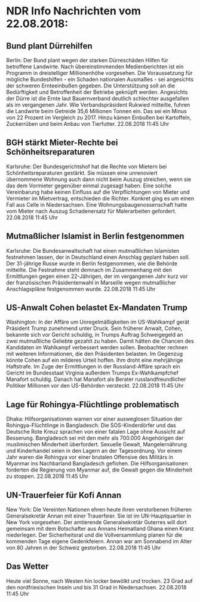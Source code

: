 # NDR Info Nachrichten vom 22.08.2018:


## Bund plant Dürrehilfen
Berlin: Der Bund plant wegen der starken Dürreschäden Hilfen für betroffene Landwirte. Nach übereinstimmenden Medienberichten ist ein Programm in dreistelliger Millionenhöhe vorgesehen. Die Voraussetzung für mögliche Bundeshilfen - ein Schaden nationalen Ausmaßes - sei angesichts der schweren Ernteeinbußen gegeben. Die Unterstützung soll an die Bedürftigkeit und Betroffenheit der Betriebe geknüpft werden. Angesichts der Dürre ist die Ernte laut Bauernverband deutlich schlechter ausgefallen als im vergangenen Jahr. Wie Verbandspräsident Rukwied mitteilte, fuhren die Landwirte beim Getreide 35,6 Millionen Tonnen ein. Das sei ein Minus von 22 Prozent im Vergleich zu 2017. Hinzu kämen Einbußen bei Kartoffeln, Zuckerrüben und beim Anbau von Tierfutter. 22.08.2018 11:45 Uhr 

## BGH stärkt Mieter-Rechte bei Schönheitsreparaturen
Karlsruhe: Der Bundesgerichtshof hat die Rechte von Mietern bei Schönheitsreparaturen gestärkt. Sie müssen eine unrenoviert übernommene Wohnung auch dann nicht beim Auszug streichen, wenn sie das dem Vormieter gegenüber einmal zugesagt haben. Eine solche Vereinbarung habe keinen Einfluss auf die Verpflichtungen von Mieter und Vermieter im Mietvertrag, entschieden die Richter. Konkret ging es um einen Fall aus Celle in Niedersachsen. Eine Wohnungsbaugenossenschaft hatte vom Mieter nach Auszug Schadenersatz für Malerarbeiten gefordert. 22.08.2018 11:45 Uhr 

## Mutmaßlicher Islamist in Berlin festgenommen
Karlsruhe: Die Bundesanwaltschaft hat einen mutmaßlichen Islamisten festnehmen lassen, der in Deutschland einen Anschlag geplant haben soll. Der 31-jährige Russe wurde in Berlin festgenommen, wie die Behörde mitteilte. Die Festnahme steht demnach im Zusammenhang mit den Ermittlungen gegen einen 22-Jährigen, der im vergangenen Jahr kurz vor der französischen Präsidentenwahl in Marseille wegen mutmaßlicher Anschlagspläne festgenommen wurde. 22.08.2018 11:45 Uhr 

## US-Anwalt Cohen belastet Ex-Mandaten Trump
Washington: In der Affäre um Unregelmäßigkeiten im US-Wahlkampf gerät Präsident Trump zunehmend unter Druck. Sein früherer Anwalt, Cohen, bekannte sich vor Gericht schuldig, in Trumps Auftrag Schweigegeld an zwei mutmaßliche Geliebte gezahlt zu haben. Damit hätten die Chancen des Kandidaten im Wahlkampf verbessert werden sollen. Beobachter rechnen mit weiteren Informationen, die den Präsidenten belasten. Im Gegenzug könnte Cohen auf ein milderes Urteil hoffen. Ihm droht eine mehrjährige Haftstrafe. Im Zuge der Ermittlungen in der Russland-Affäre sprach ein Gericht im Bundesstaat Virginia außerdem Trumps Ex-Wahlkampfchef Manafort schuldig. Danach hat Manafort als Berater russlandfreundlicher Politiker Millionen vor den US-Behörden versteckt. 22.08.2018 11:45 Uhr 

## Lage für Rohingya-Flüchtlinge problematisch
Dhaka: Hilfsorganisationen warnen vor einer ausweglosen Situation der Rohingya-Flüchtlinge in Bangladesch. Die SOS-Kinderdörfer und das Deutsche Rote Kreuz sprachen von einer fatalen Lage ohne Aussicht auf Besserung. Bangladesch sei mit den mehr als 700.000 Angehörigen der muslimischen Minderheit überfordert. Sexuelle Gewalt, Mangelernährung und Kinderhandel seien in den Lagern an der Tagesordnung. Vor einem Jahr waren die Rohingya vor einer brutalen Offensive des Militärs in Myanmar ins Nachbarland Bangladesch geflohen. Die Hilfsorganisationen forderten die Regierung von Myanmar auf, die Gewalt gegen die Minderheit zu stoppen. 22.08.2018 11:45 Uhr 

## UN-Trauerfeier für Kofi Annan
New York: Die Vereinten Nationen ehren heute ihren verstorbenen früheren Generalsekretär Annan mit einer Trauerfeier. Sie ist im UN-Hauptquartier in New York vorgesehen. Der amtierende Generalsekretär Guterres will dort gemeinsam mit dem Botschafter aus Annans Heimatland Ghana einen Kranz niederlegen. Der Sicherheitsrat und die Vollversammlung planen für die kommenden Tage eigene Gedenkfeiern. Annan war am Sonnabend im Alter von 80 Jahren in der Schweiz gestorben. 22.08.2018 11:45 Uhr 

## Das Wetter
Heute viel Sonne, nach Westen hin locker bewölkt und trocken. 23 Grad auf den nordfriesischen Inseln und bis 31 Grad in Niedersachsen. 22.08.2018 11:45 Uhr 
